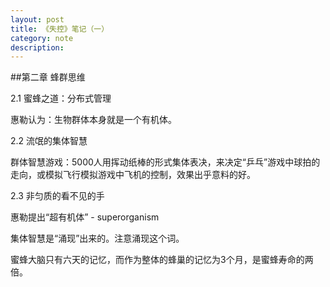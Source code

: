 ```yaml
---
layout: post
title: 《失控》笔记（一）
category: note
description: 
---
```


##第二章 蜂群思维

2.1 蜜蜂之道：分布式管理

惠勒认为：生物群体本身就是一个有机体。

2.2 流氓的集体智慧

群体智慧游戏：5000人用挥动纸棒的形式集体表决，来决定“乒乓”游戏中球拍的走向，或模拟飞行模拟游戏中飞机的控制，效果出乎意料的好。

2.3 非匀质的看不见的手

惠勒提出“超有机体” - superorganism

集体智慧是“涌现”出来的。注意涌现这个词。

蜜蜂大脑只有六天的记忆，而作为整体的蜂巢的记忆为3个月，是蜜蜂寿命的两倍。
